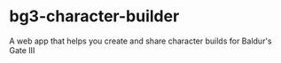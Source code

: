 # bg3-character-builder
A web app that helps you create and share character builds for Baldur's Gate III
